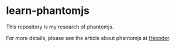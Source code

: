 # learn-phantomjs

This repository is my research of phantomjs.

For more details, please see the article about phantomjs at [Hexoder](https://hexoder.com).